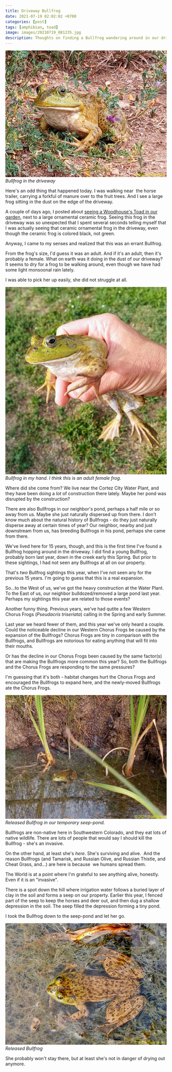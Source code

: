 ```yaml
---
title: Driveway Bullfrog
date: 2021-07-19 02:02:02 +0700
categories: [post]
tags: [amphibian, toad]
image: images/20210719_081235.jpg
description: Thoughts on finding a Bullfrog wandering around in our driveway
---
```


![picture](images/20210719_081235.jpg)
*Bullfrog in the driveway*

Here's an odd thing that happened today. I was walking near  the horse trailer, carrying a forkful of manure over to the fruit trees. And I see a large frog sitting in the dust on the edge of the driveway.

A couple of days ago, I posted about [seeing a Woodhouse's Toad in our garden](/blog/2021/07/16/Garden-Toad/), next to a large ornamental ceramic frog. Seeing this frog in the driveway was so unexpected that I spent several seconds telling myself that I was actually seeing that ceramic ornamental frog in the driveway, even though the ceramic frog is colored black, not green.

Anyway, I came to my senses and realized that this was an errant Bullfrog.

From the frog's size, I'd guess it was an adult. And if it's an adult, then it's probably a female. What on earth was it doing in the dust of our driveway? It seems to dry for a frog to be walking around, even though we have had some light monsoonal rain lately.

I was able to pick her up easily, she did not struggle at all.

![picture](images/20210719_081347.jpg)
*Bullfrog in my hand. I think this is an adult female frog.*

Where did she come from? We live near the Cortez City Water Plant, and they have been doing a _lot_ of construction there lately. Maybe her pond was disrupted by the construction?

There are also Bullfrogs in our neighbor's pond, perhaps a half mile or so away from us. Maybe she just naturally dispersed up from there. I don't know much about the natural history of Bullfrogs - do they just naturally disperse away at certain times of year? Our neighbor, nearby and just downstream from us, has breeding Bullfrogs in his pond, perhaps she came from there.

We've lived here for 15 years, though, and this is the first time I've found a Bullfrog hopping around in the driveway. I did find a young Bullfrog, probably born last year, down in the creek early this Spring. But prior to these sightings, I had not seen any Bullfrogs at all on our property.

That's _two_ Bullfrog sightings this year, when I've not seen any for the previous 15 years. I'm going to guess that this is a real expansion.

So...to the West of us, we've got the heavy construction at the Water Plant. To the East of us, our neighbor bulldozed/removed a large pond last year. Perhaps my sightings this year are related to those events?

Another funny thing. Previous years, we've had qutite a few Western Chorus Frogs (_Pseudacris triseriata_) calling in the Spring and early Summer.

Last year we heard fewer of them, and this year we've only heard a couple. Could the noticeable decline in our Western Chorus Frogs be caused by the expansion of the Bullfrogs? Chorus Frogs are tiny in comparison with the Bullfrogs, and Bullfrogs are notorious for eating anything that will fit into their mouths.

Or has the decline in our Chorus Frogs been caused by the same factor(s) that are making the Bullfrogs more common this year? So, both the Bullfrogs and the Chorus Frogs are responding to the same pressures?

I'm guessing that it's both - habitat changes hurt the Chorus Frogs and encouraged the Bullfrogs to expand here, and the newly-moved Bullfrogs ate the Chorus Frogs.

![picture](images/20210719_081633.jpg)
*Released Bullfrog in our temporary seep-pond.*

Bullfrogs are non-native here in Southwestern Colorado, and they eat lots of native wildlife. There are lots of people that would say I should kill the Bullfrog - she's an invasive.

On the other hand, at least she's _here_. She's surviving and alive.  And the reason Bullfrogs (and Tamarisk, and Russian Olive, and Russian Thistle, and Cheat Grass, and...) are here is because  we humans spread them.

The World is at a point where I'm grateful to see anything alive, honestly. Even if it is an "invasive".

There is a spot down the hill where irrigation water follows a buried layer of clay in the soil and forms a seep on our property. Earlier this year, I fenced part of the seep to keep the horses and deer out, and then dug a shallow depression in the soil. The seep filled the depression forming a tiny pond.

I took the Bullfrog down to the seep-pond and let her go.

![picture](images/20210719_081714.jpg)
*Released Bullfrog*

She probably won't stay there, but at least she's not in danger of drying out anymore.
